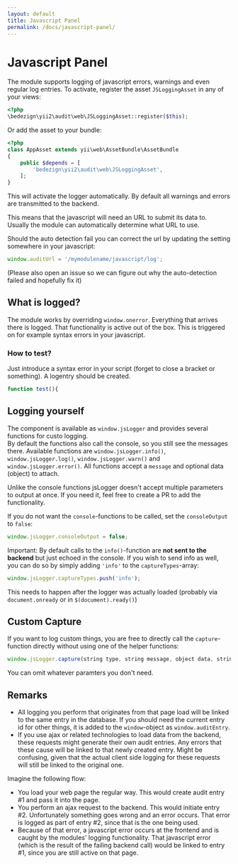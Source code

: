 ```yaml
---
layout: default
title: Javascript Panel
permalink: /docs/javascript-panel/
---
```


# Javascript Panel

The module supports logging of javascript errors, warnings and even regular log entries.
To activate, register the asset `JSLoggingAsset` in any of your views:

```php
<?php
\bedezign\yii2\audit\web\JSLoggingAsset::register($this);
```

Or add the asset to your bundle:

```php
<?php
class AppAsset extends yii\web\AssetBundle\AssetBundle
{
    public $depends = [
        'bedezign\yii2\audit\web\JSLoggingAsset',
    ];
}
```

This will activate the logger automatically. By default all warnings and errors are transmitted to the backend.

This means that the javascript will need an URL to submit its data to.   
Usually the module can automatically determine what URL to use. 

Should the auto detection fail you can correct the url by updating the setting somewhere in your javascript:

```javascript
window.auditUrl = '/mymodulename/javascript/log';
``` 

(Please also open an issue so we can figure out why the auto-detection failed and hopefully fix it)

## What is logged?

The module works by overriding `window.onerror`. Everything that arrives there is logged. That functionality is active out of the box. This is triggered on for example syntax errors in your javascript. 

### How to test?

Just introduce a syntax error in your script (forget to close a bracket or something). A logentry should be created.

```js
function test(){
```


## Logging yourself

The component is available as `window.jsLogger` and provides several functions for custo logging.  
By default the functions also call the console, so you still see the messages there. Available functions are `window.jsLogger.info()`, `window.jsLogger.log()`, `window.jsLogger.warn()` and `window.jsLogger.error()`. All functions accept a `message` and optional data (object) to attach. 

Unlike the console functions jsLogger doesn't accept multiple parameters to output at once. If you need it, feel free to create a PR to add the functionality. 

If you do not want the `console`-functions to be called, set the `consoleOutput` to `false`:

```javascript
window.jsLogger.consoleOutput = false;
```

Important: By default calls to the `info()`-function are **not sent to the backend** but just echoed in the console. If you wish to send info as well, you can do so by simply adding `'info'` to the `captureTypes`-array:

```javascript
window.jsLogger.captureTypes.push('info');
```

This needs to happen after the logger was actually loaded (probably via `document.onready` or in `$(document).ready()`)

## Custom Capture

If you want to log custom things, you are free to directly call the `capture`-function directly without using
one of the helper functions:

```javascript
window.jsLogger.capture(string type, string message, object data, string file, integer line, integer col)
```

You can omit whatever paramters you don't need.

## Remarks

* All logging you perform that originates from that page load will be linked to the same entry in the database. If you should need the current entry id for other things, it is added to the `window`-object as `window.auditEntry`.
* If you use ajax or related technologies to load data from the backend, these requests might generate their own audit entries. Any errors that these cause will be linked to that newly created entry. Might be confusing, given that the actual client side logging for these requests will still be linked to the original one.

Imagine the following flow:

* You load your web page the regular way. This would create audit entry #1 and pass it into the page.
* You perform an ajax request to the backend. This would initiate entry #2. Unfortunately something goes wrong and an error occurs. That error is logged as part of entry #2, since that is the one being used.
* Because of that error, a javascript error occurs at the frontend and is caught by the modules' logging functionality. That javascript error (which is the result of the failing backend call) would be linked to entry #1, since you are still active on that page.
